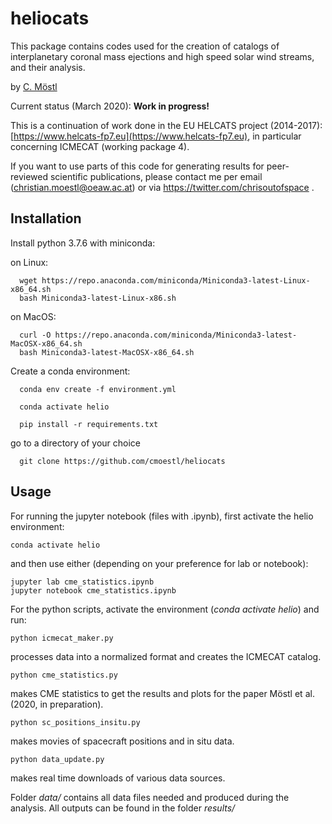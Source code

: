 # heliocats


This package contains codes used for the creation of catalogs of interplanetary coronal mass ejections and high speed solar wind streams, and their analysis. 

by [C. Möstl](https://www.iwf.oeaw.ac.at/en/user-site/christian-moestl/)

Current status (March 2020): **Work in progress!** 

This is a continuation of work done in the EU HELCATS project (2014-2017): 
[https://www.helcats-fp7.eu](https://www.helcats-fp7.eu), in particular concerning ICMECAT (working package 4).

If you want to use parts of this code for generating results for peer-reviewed scientific publications, please contact me per email (christian.moestl@oeaw.ac.at) or via https://twitter.com/chrisoutofspace .



## Installation 

Install python 3.7.6 with miniconda:

on Linux:

	  wget https://repo.anaconda.com/miniconda/Miniconda3-latest-Linux-x86_64.sh
	  bash Miniconda3-latest-Linux-x86.sh

on MacOS:

	  curl -O https://repo.anaconda.com/miniconda/Miniconda3-latest-MacOSX-x86_64.sh
	  bash Miniconda3-latest-MacOSX-x86_64.sh

Create a conda environment:

	  conda env create -f environment.yml

	  conda activate helio

	  pip install -r requirements.txt
	  
go to a directory of your choice

	  git clone https://github.com/cmoestl/heliocats


## Usage

For running the jupyter notebook (files with .ipynb), first activate the helio environment:

    conda activate helio
    
and then use either (depending on your preference for lab or notebook):

    jupyter lab cme_statistics.ipynb
    jupyter notebook cme_statistics.ipynb


For the python scripts, activate the environment (*conda activate helio*) and run:

    python icmecat_maker.py

processes data into a normalized format and creates the ICMECAT catalog.

    python cme_statistics.py
    
makes CME statistics to get the results and plots for the paper Möstl et al. (2020, in preparation).

    python sc_positions_insitu.py

makes movies of spacecraft positions and in situ data.

    python data_update.py
    
makes real time downloads of various data sources.



Folder *data/* contains all data files needed and produced during the analysis. 
All outputs can be found in the folder *results/*

